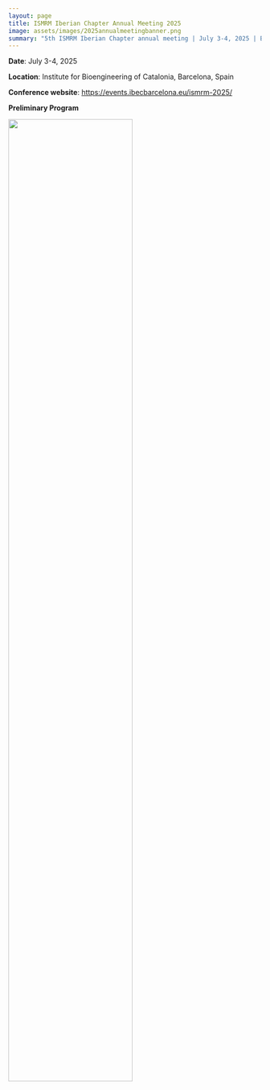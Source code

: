 ```yaml
---
layout: page
title: ISMRM Iberian Chapter Annual Meeting 2025
image: assets/images/2025annualmeetingbanner.png
summary: "5th ISMRM Iberian Chapter annual meeting | July 3-4, 2025 | Barcelona, Spain"
---
```


**Date**: July 3-4, 2025

**Location**: Institute for Bioengineering of Catalonia, Barcelona, Spain

**Conference website**: <a target="_blank" href="https://events.ibecbarcelona.eu/ismrm-2025/">https://events.ibecbarcelona.eu/ismrm-2025/</a>

**Preliminary Program**

<img src="{{ site.baseurl }}/assets/images/2025_programm.png" width="70%"/>
